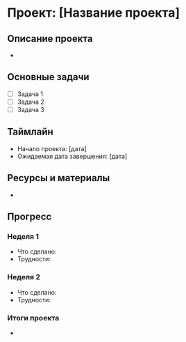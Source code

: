 # Проект: [Название проекта]

## Описание проекта
- 

## Основные задачи
- [ ] Задача 1
- [ ] Задача 2
- [ ] Задача 3

## Таймлайн
- Начало проекта: [дата]
- Ожидаемая дата завершения: [дата]

## Ресурсы и материалы
- 

## Прогресс
### Неделя 1
- Что сделано:
- Трудности:

### Неделя 2
- Что сделано:
- Трудности:

### Итоги проекта
- 
